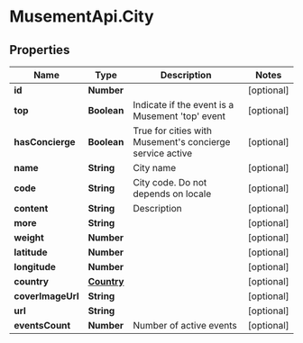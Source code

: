 # MusementApi.City

## Properties
Name | Type | Description | Notes
------------ | ------------- | ------------- | -------------
**id** | **Number** |  | [optional] 
**top** | **Boolean** | Indicate if the event is a Musement &#39;top&#39; event | [optional] 
**hasConcierge** | **Boolean** | True for cities with Musement&#39;s concierge service active | [optional] 
**name** | **String** | City name | [optional] 
**code** | **String** | City code. Do not depends on locale | [optional] 
**content** | **String** | Description | [optional] 
**more** | **String** |  | [optional] 
**weight** | **Number** |  | [optional] 
**latitude** | **Number** |  | [optional] 
**longitude** | **Number** |  | [optional] 
**country** | [**Country**](Country.md) |  | [optional] 
**coverImageUrl** | **String** |  | [optional] 
**url** | **String** |  | [optional] 
**eventsCount** | **Number** | Number of active events | [optional] 


